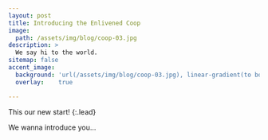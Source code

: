 ```yaml
---
layout: post
title: Introducing the Enlivened Coop
image:
  path: /assets/img/blog/coop-03.jpg
description: >
  We say hi to the world.
sitemap: false
accent_image:
  background: 'url(/assets/img/blog/coop-03.jpg), linear-gradient(to bottom, #0a7b81 60%, #01636e 45%, #02505b 50%, #073a4a 75%, #082e39 100%)'
  overlay:    true

---
```


This our new start!
{:.lead}

We wanna introduce you...
